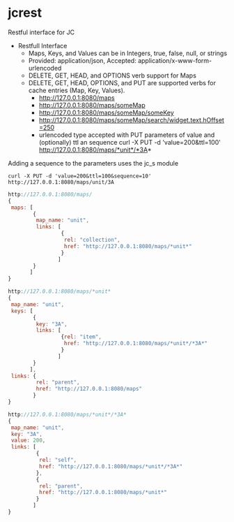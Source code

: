 # jcrest
Restful interface for JC

* Restfull Interface
  * Maps, Keys, and Values can be in Integers, true, false, null, or strings
  * Provided: application/json, Accepted: application/x-www-form-urlencoded
  * DELETE, GET, HEAD, and OPTIONS verb support for Maps
  * DELETE, GET, HEAD, OPTIONS, and PUT are supported verbs for cache entries 
    (Map, Key, Values).
    * http://127.0.0.1:8080/maps
    * http://127.0.0.1:8080/maps/someMap
    * http://127.0.0.1:8080/maps/someMap/someKey
    * http://127.0.0.1:8080/maps/someMap/search/widget.text.hOffset=250
    * urlencoded type accepted with PUT parameters of value and (optionally) ttl an sequence
      curl -X PUT -d 'value=200&ttl=100' http://127.0.0.1:8080/maps/*unit*/*3A*  
 
Adding a sequence to the parameters uses the jc_s module  
  
`curl -X PUT -d 'value=200&ttl=100&sequence=10' http://127.0.0.1:8080/maps/unit/3A`  

```javascript
http://127.0.0.1:8080/maps/  
{
 maps: [
        {
         map_name: "unit",
         links: [
                 {
                  rel: "collection",
                  href: "http://127.0.0.1:8080/maps/*unit*"
                 }
                ]
        }
       ]
}

http://127.0.0.1:8080/maps/*unit*  
{
 map_name: "unit",
 keys: [
        {
         key: "3A",
         links: [
                 {rel: "item",
                  href: "http://127.0.0.1:8080/maps/*unit*/*3A*"
                 }
                ]
        }
       ],
 links: {
         rel: "parent",
         href: "http://127.0.0.1:8080/maps"
        }
}  

http://127.0.0.1:8080/maps/*unit*/*3A*  
{
 map_name: "unit",
 key: "3A",
 value: 200,
 links: [
         {
          rel: "self",
          href: "http://127.0.0.1:8080/maps/*unit*/*3A*"
         },
         {
          rel: "parent",
          href: "http://127.0.0.1:8080/maps/*unit*"
         }
        ]
}
```   

 

